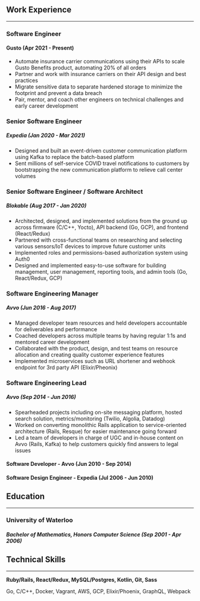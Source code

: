 ## Work Experience
------------------

### Software Engineer
#### Gusto (Apr 2021 - Present)
- Automate insurance carrier communications using their APIs to scale Gusto Benefits product, automating 20% of all orders
- Partner and work with insurance carriers on their API design and best practices
- Migrate sensitive data to separate hardened storage to minimize the footprint and prevent a data breach
- Pair, mentor, and coach other engineers on technical challenges and early career development

### Senior Software Engineer
##### Expedia (Jan 2020 - Mar 2021)
- Designed and built an event-driven customer communication platform using Kafka to replace the batch-based platform
- Sent millions of self-service COVID travel notifications to customers by bootstrapping the new communication platform to relieve call center volumes

### Senior Software Engineer / Software Architect
##### Blokable (Aug 2017 - Jan 2020)
- Architected, designed, and implemented solutions from the ground up across firmware (C/C++, Yocto), API backend (Go, GCP), and frontend (React/Redux)
- Partnered with cross-functional teams on researching and selecting various sensors/IoT devices to improve future customer units
- Implemented roles and permissions-based authorization system using Auth0
- Designed and implemented easy-to-use software for building management, user management, reporting tools, and admin tools (Go, React/Redux, GCP)

### Software Engineering Manager
##### Avvo (Jun 2016 - Aug 2017)
- Managed developer team resources and held developers accountable for deliverables and performance
- Coached developers across multiple teams by having regular 1:1s and mentored career development
- Collaborated with the product, design, and test teams on resource allocation and creating quality customer experience features
- Implemented microservices such as URL shortener and webhook endpoint for 3rd party API (Elixir/Pheonix)

### Software Engineering Lead
##### Avvo (Sep 2014 - Jun 2016)
- Spearheaded projects including on-site messaging platform, hosted search solution, metrics/monitoring (Twilio, Algolia, Datadog)
- Worked on converting monolithic Rails application to service-oriented architecture (Rails, Resque) for easier maintenance going forward
- Led a team of developers in charge of UGC and in-house content on Avvo (Rails, Kafka) to help customers quickly find answers to legal issues

#### Software Developer - Avvo (Jun 2010 - Sep 2014)
#### Software Design Engineer - Expedia (Jul 2006 - Jun 2010)

## Education
------------

### University of Waterloo
##### Bachelor of Mathematics, Honors Computer Science (Sep 2001 - Apr 2006)

## Technical Skills
---------

**Ruby/Rails, React/Redux, MySQL/Postgres, Kotlin, Git, Sass**

Go, C/C++, Docker, Vagrant, AWS, GCP, Elixir/Phoenix, GraphQL, Webpack
